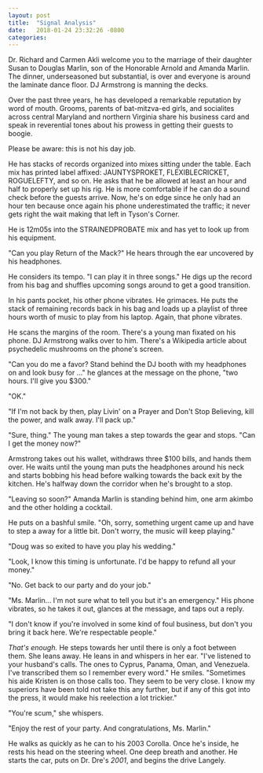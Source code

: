 ```yaml
---
layout: post
title:  "Signal Analysis"
date:   2018-01-24 23:32:26 -0800
categories:
---
```


Dr. Richard and Carmen Akli welcome you to the marriage of their daughter Susan to Douglas Marlin, son of the Honorable Arnold and Amanda Marlin. The dinner, underseasoned but substantial, is over and everyone is around the laminate dance floor. DJ Armstrong is manning the decks.

Over the past three years, he has developed a remarkable reputation by word of mouth. Grooms, parents of bat-mitzva-ed girls, and socialites across central Maryland and northern Virginia share his business card and speak in reverential tones about his prowess in getting their guests to boogie.

Please be aware: this is not his day job.

He has stacks of records organized into mixes sitting under the table. Each mix has printed label affixed: JAUNTYSPROKET, FLEXIBLECRICKET, ROGUELEFTY, and so on. He asks that he be allowed at least an hour and half to properly set up his rig. He is more comfortable if he can do a sound check before the guests arrive. Now, he's on edge since he only had an hour ten because once again his phone underestimated the traffic; it never gets right the wait making that left in Tyson's Corner.

He is 12m05s into the STRAINEDPROBATE mix and has yet to look up from his equipment.

"Can you play Return of the Mack?" He hears through the ear uncovered by his headphones.

He considers its tempo. "I can play it in three songs." He digs up the record from his bag and shuffles upcoming songs around to get a good transition.

In his pants pocket, his other phone vibrates. He grimaces. He puts the stack of remaining records back in his bag and loads up a playlist of three hours worth of music to play from his laptop. Again, that phone vibrates.

He scans the margins of the room. There's a young man fixated on his phone. DJ Armstrong walks over to him. There's a Wikipedia article about psychedelic mushrooms on the phone's screen.

"Can you do me a favor? Stand behind the DJ booth with my headphones on and look busy for ..." he glances at the message on the phone, "two hours. I'll give you $300."

"OK."

"If I'm not back by then, play Livin' on a Prayer and Don't Stop Believing, kill the power, and walk away. I'll pack up."

"Sure, thing." The young man takes a step towards the gear and stops. "Can I get the money now?"

Armstrong takes out his wallet, withdraws three $100 bills, and hands them over. He waits until the young man puts the headphones around his neck and starts bobbing his head before walking towards the back exit by the kitchen. He's halfway down the corridor when he's brought to a stop.

"Leaving so soon?" Amanda Marlin is standing behind him, one arm akimbo and the other holding a cocktail.

He puts on a bashful smile. "Oh, sorry, something urgent came up and have to step a away for a little bit. Don't worry, the music will keep playing."

"Doug was so exited to have you play his wedding."

"Look, I know this timing is unfortunate. I'd be happy to refund all your money."

"No. Get back to our party and do your job."

"Ms. Marlin... I'm not sure what to tell you but it's an emergency." His phone vibrates, so he takes it out, glances at the message, and taps out a reply.

"I don't know if you're involved in some kind of foul business, but don't you bring it back here. We're respectable people."

*That's enough.* He steps towards her until there is only a foot between them. She leans away. He leans in and whispers in her ear. "I've listened to your husband's calls. The ones to Cyprus, Panama, Oman, and Venezuela. I've transcribed them so I remember every word." He smiles. "Sometimes his aide Kristen is on those calls too. They seem to be very close. I know my superiors have been told not take this any further, but if any of this got into the press, it would make his reelection a lot trickier."

"You're scum," she whispers.

"Enjoy the rest of your party. And congratulations, Ms. Marlin."

He walks as quickly as he can to his 2003 Corolla. Once he's inside, he rests his head on the steering wheel. One deep breath and another. He starts the car, puts on Dr. Dre's *2001*, and begins the drive Langely.
